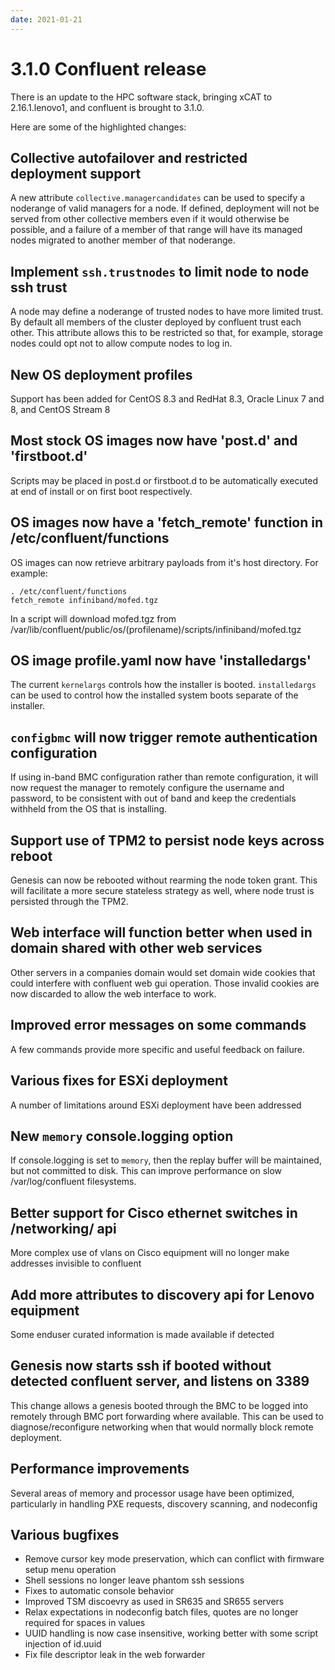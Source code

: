 ```yaml
---
date: 2021-01-21
---
```


# 3.1.0 Confluent release

There is an update to the HPC software stack, bringing xCAT to 2.16.1.lenovo1, and confluent is brought to 3.1.0.
<!-- more -->

Here are some of the highlighted changes:

## Collective autofailover and restricted deployment support

A new attribute `collective.managercandidates` can be used to specify a noderange of valid managers for a node.
If defined, deployment will not be served from other collective members even if it would otherwise be possible,
and a failure of a member of that range will have its managed nodes migrated to another member of that noderange.

## Implement `ssh.trustnodes` to limit node to node ssh trust

A node may define a noderange of trusted nodes to have more limited trust. By default all members of the
cluster deployed by confluent trust each other. This attribute allows this to be restricted so that,
for example, storage nodes could opt not to allow compute nodes to log in.

## New OS deployment profiles

Support has been added for CentOS 8.3 and RedHat 8.3, Oracle Linux 7 and 8, and CentOS Stream 8

## Most stock OS images now have 'post.d' and 'firstboot.d'

Scripts may be placed in post.d or firstboot.d to be automatically executed at end of install or on first boot respectively.

## OS images now have a 'fetch_remote' function in /etc/confluent/functions

OS images can now retrieve arbitrary payloads from it's host directory.  For example:

    . /etc/confluent/functions
    fetch_remote infiniband/mofed.tgz

In a script will download mofed.tgz from /var/lib/confluent/public/os/(profilename)/scripts/infiniband/mofed.tgz

## OS image profile.yaml now have 'installedargs'

The current `kernelargs` controls how the installer is booted. `installedargs` can be used
to control how the installed system boots separate of the installer.

## `configbmc` will now trigger remote authentication configuration

If using in-band BMC configuration rather than remote configuration, it will now request the manager to remotely
configure the username and password, to be consistent with out of band and keep the credentials withheld from
the OS that is installing.

## Support use of TPM2 to persist node keys across reboot

Genesis can now be rebooted without rearming the node token grant. This will facilitate
a more secure stateless strategy as well, where node trust is persisted through the TPM2.

## Web interface will function better when used in domain shared with other web services

Other servers in a companies domain would set domain wide cookies that could interfere with
confluent web gui operation. Those invalid cookies are now discarded to allow the web interface to work.

## Improved error messages on some commands

A few commands provide more specific and useful feedback on failure.

## Various fixes for ESXi deployment

A number of limitations around ESXi deployment have been addressed

## New `memory` console.logging option

If console.logging is set to `memory`, then the replay buffer will be maintained, but not committed to disk. This
can improve performance on slow /var/log/confluent filesystems.

## Better support for Cisco ethernet switches in /networking/ api

More complex use of vlans on Cisco equipment will no longer make addresses invisible to confluent

## Add more attributes to discovery api for Lenovo equipment

Some enduser curated information is made available if detected

## Genesis now starts ssh if booted without detected confluent server, and listens on 3389

This change allows a genesis booted through the BMC to be logged into remotely through
BMC port forwarding where available. This can be used to diagnose/reconfigure networking
when that would normally block remote deployment.

## Performance improvements

Several areas of memory and processor usage have been optimized, particularly in handling PXE requests, discovery scanning, and nodeconfig
 
## Various bugfixes
- Remove cursor key mode preservation, which can conflict with firmware setup menu operation
- Shell sessions no longer leave phantom ssh sessions
- Fixes to automatic console behavior
- Improved TSM discoevry as used in SR635 and SR655 servers
- Relax expectations in nodeconfig batch files, quotes are no longer required for spaces in values
- UUID handling is now case insensitive, working better with some script injection of id.uuid
- Fix file descriptor leak in the web forwarder

